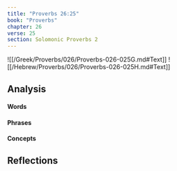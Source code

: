 ```yaml
---
title: "Proverbs 26:25"
book: "Proverbs"
chapter: 26
verse: 25
section: Solomonic Proverbs 2
---
```

![[/Greek/Proverbs/026/Proverbs-026-025G.md#Text]]
![[/Hebrew/Proverbs/026/Proverbs-026-025H.md#Text]]

## Analysis

#### Words

#### Phrases

#### Concepts

## Reflections
